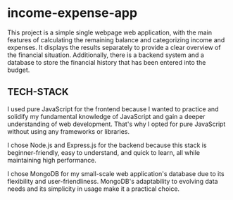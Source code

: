 # income-expense-app
This project is a simple single webpage web application, with the main features of calculating the remaining balance and categorizing income and expenses. It displays the results separately to provide a clear overview of the financial situation. Additionally, there is a backend system and a database to store the financial history that has been entered into the budget.
## TECH-STACK
I used pure JavaScript for the frontend because I wanted to practice and solidify my fundamental knowledge of JavaScript and gain a deeper understanding of web development. That's why I opted for pure JavaScript without using any frameworks or libraries.

I chose Node.js and Express.js for the backend because this stack is beginner-friendly, easy to understand, and quick to learn, all while maintaining high performance.

I chose MongoDB for my small-scale web application's database due to its flexibility and user-friendliness. MongoDB's adaptability to evolving data needs and its simplicity in usage make it a practical choice.
